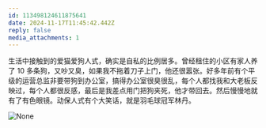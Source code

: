 ```yaml
---
id: 113498124611875641
date: 2024-11-17T11:45:42.442Z
reply: false
media_attachments: 1
---
```


生活中接触到的爱猫爱狗人式，确实是自私的比例居多。曾经租住的小区有家人养了 10 多条狗，又吵又臭，如果我不拖着刀子上门，他还很嚣张。好多年前有个平级的运营总监非要带狗到办公室，搞得办公室很臭很乱，每个人都找我和大老板反映过，每个人都很反感，最后是我差点用门把狗夹死，他才带回去。然后慢慢地就有了有色眼镜。动保人式有个大笑话，就是羽毛球冠军林丹。

![None](https://files.e5n.cc/media_attachments/files/113/498/071/746/347/604/original/f6898d54a28968e8.jpg)
